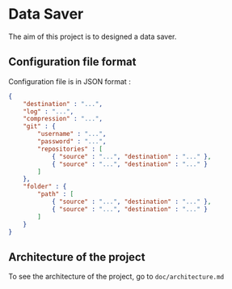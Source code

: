 # Data Saver

The aim of this project is to designed a data saver.

## Configuration file format

Configuration file is in JSON format :

```json
{
    "destination" : "...",
    "log" : "...",
    "compression" : "...",
    "git" : {
        "username" : "...",
        "password" : "...",
        "repositories" : [
            { "source" : "...", "destination" : "..." },
            { "source" : "...", "destination" : "..." }
        ]
    },
    "folder" : {
        "path" : [
            { "source" : "...", "destination" : "..." },
            { "source" : "...", "destination" : "..." }
        ]
    }
}
```

## Architecture of the project

To see the architecture of the project, go to `doc/architecture.md`
